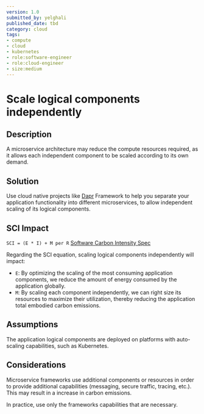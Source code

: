 ```yaml
---
version: 1.0
submitted_by: yelghali
published_date: tbd
category: cloud
tags: 
- compute
- cloud
- kubernetes
- role:software-engineer
- role:cloud-engineer
- size:medium
---
```


# Scale logical components independently

## Description
A microservice architecture may reduce the compute resources required, as it allows each independent component to be scaled according to its own demand.

## Solution

Use cloud native projects like [Dapr](https://dapr.io) Framework to help you separate your application functionality into different microservices, to allow independent scaling of its logical components.

## SCI Impact
`SCI = (E * I) + M per R`
[Software Carbon Intensity Spec](https://grnsft.org/sci)

Regarding the SCI equation, scaling logical components independently will impact:

- `E`: By optimizing the scaling of the most consuming application components, we reduce the amount of energy consumed by the application globally.
- `M`: By scaling each component independently, we can right size its resources to maximize their utilization, thereby reducing the application total embodied carbon emissions.

## Assumptions

The application logical components are deployed on platforms with auto-scaling capabilities, such as Kubernetes.

## Considerations
Microservice frameworks use additional components or resources in order to provide additional capabilities (messaging, secure traffic, tracing, etc.). This may result in a increase in carbon emissions.

In practice, use only the frameworks capabilities that are necessary.
